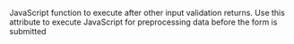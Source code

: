 JavaScript function to execute after other input validation returns. Use this attribute to
execute JavaScript for preprocessing data before the form is submitted